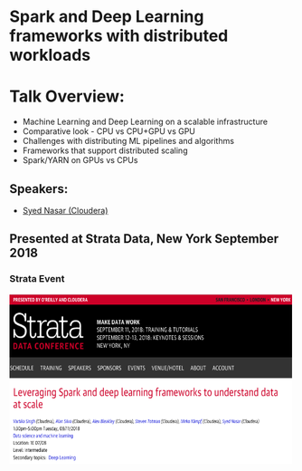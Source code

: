 #  Spark and Deep Learning frameworks with distributed workloads

# Talk Overview: 


* Machine Learning and Deep Learning on a scalable infrastructure
* Comparative look - CPU vs CPU+GPU vs GPU
* Challenges with distributing ML pipelines and algorithms
* Frameworks that support distributed scaling
* Spark/YARN on GPUs vs CPUs

## Speakers:

* [Syed Nasar (Cloudera)](https://conferences.oreilly.com/strata/strata-ny-2018/public/schedule/speaker/184705)

## Presented at Strata Data, New York September 2018

### Strata Event

<a href="https://conferences.oreilly.com/strata/strata-ca/public/schedule/detail/72656" target="_blank"><img src="strata_poster.png"   alt="strata-poster" width="500" height="300"></a>
